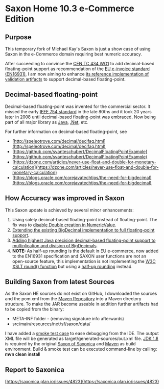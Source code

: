 # Saxon Home 10.3 e-Commerce Edition 

## Purpose
This temporary fork of Michael Kay's Saxon is just a show case of using Saxon in the e-Commerce domain requiring best numeric accuracy.

After succeeding to convince the [CEN TC 434 WG1](https://standards.cen.eu/dyn/www/f?p=204:22:0::::FSP_ORG_ID,FSP_LANG_ID:1971326,25&cs=1F9CEADFE13744B476C348D55B8E70B74) to add decimal-based floating-point support as recommendation of the [EU e-invoice standard (EN16931)](https://ec.europa.eu/cefdigital/wiki/display/CEFDIGITAL/Compliance+with+eInvoicing+standard), I am now aiming to enhance [its reference implementation of validation artifacts](https://github.com/ConnectingEurope/eInvoicing-EN16931) to support decimal-based floating-point.

## Decimal-based floating-point

Decimal-based floating-point was invented for the commercial sector.
It missed the early [IEEE 754 standard](https://ieeexplore.ieee.org/document/8766229) in the late 80ths and it took 20 years later in 2008 until decimal-based floating-point was embraced.
Now being part of all major library as [Java](https://docs.oracle.com/en/java/javase/11/docs/api/java.base/java/math/BigDecimal.html), [.Net](https://docs.microsoft.com/en-us/dotnet/api/system.decimal?view=net-5.0), etc.

For further information on decimal-based floating-point, see

* [http://speleotrove.com/decimal/decifaq.html](http://speleotrove.com/decimal/decifaq.html)
* [https://github.com/svanteschubert/DecimalFloatingPointExample](https://github.com/svanteschubert/DecimalFloatingPointExample)
* [https://dzone.com/articles/never-use-float-and-double-for-monetary-calculation](https://dzone.com/articles/never-use-float-and-double-for-monetary-calculation)
* [https://blogs.oracle.com/corejavatechtips/the-need-for-bigdecimal](https://blogs.oracle.com/corejavatechtips/the-need-for-bigdecimal)

## How Accuracy was improved in Saxon

This Saxon update is achieved by several minor enhancements:

1. Using solely decimal-based floating-point instead of floating-point.
   The fix was to [disable Double creation in NumericValue](https://github.com/svanteschubert/Saxon-HE/commit/fe8ca45c54622b467eb58fbaeae0d3edbe4461c7).
2. [Extending the existing BigDecimal implementation to full floating-point support](https://github.com/svanteschubert/Saxon-HE/commit/70d0a1197e298eb17dacf343553a2873352f2db2).
3. [Adding highest Java precision decimal-based floating-point support to multiplication and division of BigDecimals](https://github.com/svanteschubert/Saxon-HE/commit/68c538a364e8bfd8aa5598077521ad87fb297e88).
4. **NOTE:** As half-up rounding is the default in EU e-commerce, now added to the EN16931 specification and SAXON user functions are not an open-source feature, this implementation is not implementing the [W3C XSLT round() function](https://www.w3.org/TR/xpath-functions-31/#func-round) but using a [half-up rounding](https://docs.oracle.com/javase/8/docs/api/java/math/RoundingMode.html) instead.

## Building Saxon from latest Sources

As the Saxon HE sources do not exist on GitHub, I downloaded the sources and the pom.xml from the [Maven Repository](https://mvnrepository.com/artifact/net.sf.saxon/Saxon-HE) into a Maven directory structure.
To make the JAR become useable in addition further artifacts had to be copied from the binary:

* META-INF folder - (removing signature info afterwards)
* src/main/resources/net/sf/saxon/data/

I have added a [smoke test case](https://github.com/svanteschubert/Saxon-HE/blob/main/src/test/java/net/sf/saxon/DecimalBasedFloatingPointTest.java) to ease debugging from the IDE. The output XML file will be generated as target/generated-sources/out.xml file.
[JDK 1.8](https://openjdk.java.net/install/) is required by the original [Saxon of Saxonica](http://saxon.sourceforge.net/) and [Maven](https://maven.apache.org/download.cgi?Preferred=ftp://ftp.osuosl.org/pub/apache/) as build environment. 
Build & smoke test can be executed command-line by calling: **mvn clean install**

## Report to Saxonica

[https://saxonica.plan.io/issues/4823](https://saxonica.plan.io/issues/4823)

